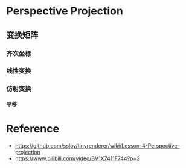 # Perspective Projection

## 变换矩阵

### 齐次坐标

### 线性变换

### 仿射变换

#### 平移


# Reference

- https://github.com/ssloy/tinyrenderer/wiki/Lesson-4-Perspective-projection
- https://www.bilibili.com/video/BV1X7411F744?p=3

